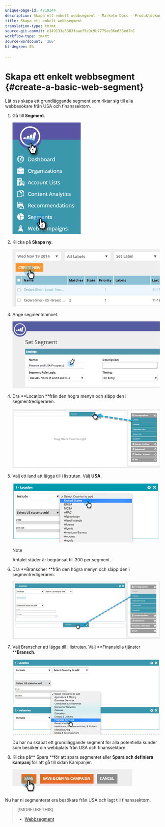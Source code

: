 ```yaml
---
unique-page-id: 4719344
description: Skapa ett enkelt webbsegment - Marketo Docs - Produktdokumentation
title: Skapa ett enkelt webbsegment
translation-type: tm+mt
source-git-commit: e149133a5383faaef5e9c9b7775ae36e633ed7b1
workflow-type: tm+mt
source-wordcount: '166'
ht-degree: 0%

---
```



# Skapa ett enkelt webbsegment {#create-a-basic-web-segment}

Låt oss skapa ett grundläggande segment som riktar sig till alla webbesökare från USA och finanssektorn.

1. Gå till **Segment**.

   ![](assets/image2016-8-18-15-3a37-3a32.png)

1. Klicka på **Skapa ny**.

   ![](assets/image2014-11-19-19-3a33-3a47.png)

1. Ange segmentnamnet.

   ![](assets/segment-name.png)

1. Dra **Location **från den högra menyn och släpp den i segmentredigeraren.

   ![](assets/location-drag-hand.jpg)

1. Välj ett land att lägga till i listrutan. Välj **USA**.

   ![](assets/image2015-5-28-15-3a29-3a15.png)

   >[!NOTE]
   >
   >Antalet städer är begränsat till 300 per segment.

1. Dra **Branscher **från den högra menyn och släpp den i segmentredigeraren.

   ![](assets/industries-hand.jpg)

1. Välj Branscher att lägga till i listrutan. Välj **Finansiella tjänster ****Bransch**.

   ![](assets/segment-industries.png)

   Du har nu skapat ett grundläggande segment för alla potentiella kunder som besöker din webbplats från USA och finanssektorn.

1. Klicka på** Spara **för att spara segmentet eller **Spara och definiera kampanj** för att gå till sidan Kampanjer.

   ![](assets/image2014-11-19-19-3a48-3a20.png)

Nu har ni segmenterat era besökare från USA och lagt till finanssektorn.

>[!MORELIKETHIS]
>
>* [Webbsegment](http://docs.marketo.com/x/9QFI)

>



